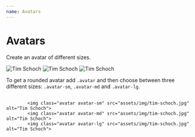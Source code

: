 ```yaml
---
name: Avatars
---
```

<h1>Avatars</h1>
<p class="lead">Create an avatar of different sizes.</p>

<div class="mb-4">
    <img src="../assets/img/tim-schoch.jpg" class="avatar avatar-sm mr-3" alt="Tim Schoch">
    <img src="../assets/img/tim-schoch.jpg" class="avatar avatar-md mr-3" alt="Tim Schoch">
    <img src="../assets/img/tim-schoch.jpg" class="avatar avatar-lg" alt="Tim Schoch">
</div>

<p>To get a rounded avatar add <code>.avatar</code> and then choose between three different sizes: <code>.avatar-sm</code>, <code>.avatar-md</code> and <code>.avatar-lg</code>.</p>

<pre>
    <code class="lang-html">
        &lt;img class="avatar avatar-sm" src="assets/img/tim-schoch.jpg" alt="Tim Schoch"&gt;
        &lt;img class="avatar avatar-md" src="assets/img/tim-schoch.jpg" alt="Tim Schoch"&gt;
        &lt;img class="avatar avatar-lg" src="assets/img/tim-schoch.jpg" alt="Tim Schoch"&gt;
    </code>
</pre>
